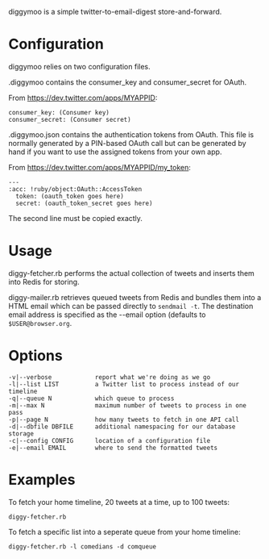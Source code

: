diggymoo is a simple twitter-to-email-digest store-and-forward.

Configuration
=============
diggymoo relies on two configuration files.

.diggymoo contains the consumer_key and consumer_secret for OAuth. 

From https://dev.twitter.com/apps/MYAPPID:

    consumer_key: (Consumer key)
    consumer_secret: (Consumer secret)

.diggymoo.json contains the authentication tokens from OAuth. This file is
normally generated by a PIN-based OAuth call but can be generated by hand if
you want to use the assigned tokens from your own app. 

From https://dev.twitter.com/apps/MYAPPID/my_token:

    ---
    :acc: !ruby/object:OAuth::AccessToken
      token: (oauth_token goes here)
      secret: (oauth_token_secret goes here)

The second line must be copied exactly.

Usage
=====
diggy-fetcher.rb performs the actual collection of tweets and inserts them
into Redis for storing.

diggy-mailer.rb retrieves queued tweets from Redis and bundles them into
a HTML email which can be passed directly to `sendmail -t`. The destination
email address is specified as the --email option (defaults to `$USER@browser.org`.

Options
=======
    -v|--verbose            report what we're doing as we go
    -l|--list LIST          a Twitter list to process instead of our timeline
    -q|--queue N            which queue to process
    -m|--max N              maximum number of tweets to process in one pass
    -p|--page N             how many tweets to fetch in one API call
    -d|--dbfile DBFILE      additional namespacing for our database storage
    -c|--config CONFIG      location of a configuration file
    -e|--email EMAIL        where to send the formatted tweets

Examples
========
To fetch your home timeline, 20 tweets at a time, up to 100 tweets:

    diggy-fetcher.rb

To fetch a specific list into a seperate queue from your home timeline:

    diggy-fetcher.rb -l comedians -d comqueue

